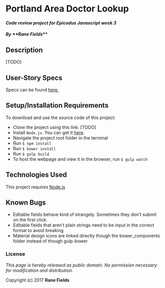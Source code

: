 # Portland Area Doctor Lookup

#### _Code review project for Epicodus Javascript week 3_

#### _By **Rane Fields_**

## Description

[TODO]

## User-Story Specs

Specs can be found [here.](./SPECS.md)

## Setup/Installation Requirements

To download and use the source code of this project:

* Clone the project using this link: [TODO]
* Install `Node.js`. You can get it  [here](https://nodejs.org/en/).
* Navigate the project root folder in the terminal
* Run `$ npm install`
* Run `$ bower install`
* Run `$ gulp build`
* To host the webpage and view it in the browser, run `$ gulp watch`

## Technologies Used

This project requires [Node.js](https://nodejs.org/en/)

## Known Bugs

* Editable fields behave kind of strangely. Sometimes they don't submit on the first click.
* Editable fields that aren't plain strings need to be input in the correct format to avoid breaking
* Material design icons are linked directly though the bower_components folder instead of though gulp-bower

### License

_This page is hereby released as public domain. No permission necessary for modification and distribution._

Copyright (c) 2017 **Rane Fields**
